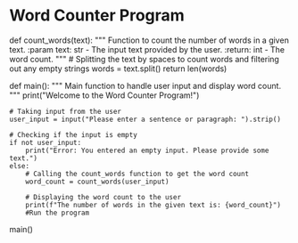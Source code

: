 # Word Counter Program

def count_words(text):
    """
    Function to count the number of words in a given text.
    :param text: str - The input text provided by the user.
    :return: int - The word count.
    """
    # Splitting the text by spaces to count words and filtering out any empty strings
    words = text.split()
    return len(words)

def main():
    """
    Main function to handle user input and display word count.
    """
    print("Welcome to the Word Counter Program!")
    
    # Taking input from the user
    user_input = input("Please enter a sentence or paragraph: ").strip()
    
    # Checking if the input is empty
    if not user_input:
        print("Error: You entered an empty input. Please provide some text.")
    else:
        # Calling the count_words function to get the word count
        word_count = count_words(user_input)
        
        # Displaying the word count to the user
        print(f"The number of words in the given text is: {word_count}")
        #Run the program
main()
